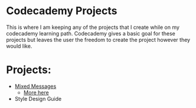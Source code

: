 # Codecademy Projects

This is where I am keeping any of the projects that I create while on my codecademy learning path. Codecademy gives a basic goal for these projects but leaves the user the freedom to create the project however they would like.

# Projects:
  - [Mixed Messages](https://github.com/samlarcome/Codecademy-Projects/tree/main/StyleGuideSystem)
    - [More here](https://discuss.codecademy.com/t/about-the-portfolio-project-mixed-messages-category/535742)
  - Style Design Guide

